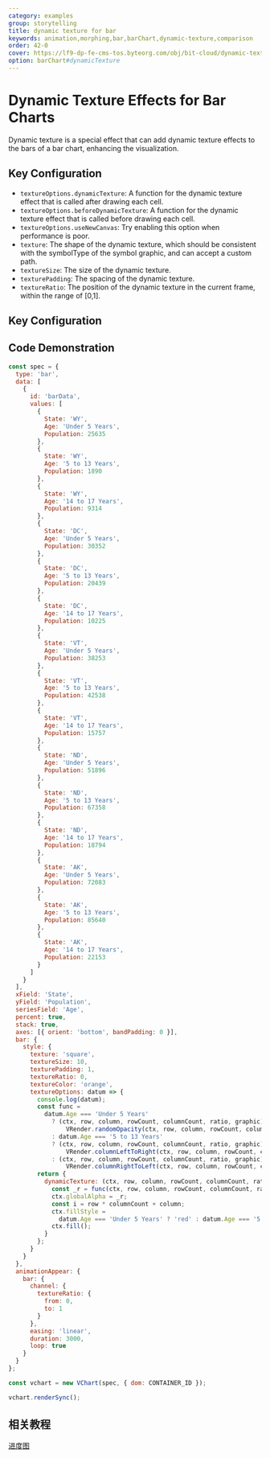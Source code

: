 ```yaml
---
category: examples
group: storytelling
title: dynamic texture for bar
keywords: animation,morphing,bar,barChart,dynamic-texture,comparison
order: 42-0
cover: https://lf9-dp-fe-cms-tos.byteorg.com/obj/bit-cloud/dynamic-texture-bar.gif
option: barChart#dynamicTexture
---
```


# Dynamic Texture Effects for Bar Charts

Dynamic texture is a special effect that can add dynamic texture effects to the bars of a bar chart, enhancing the visualization.

## Key Configuration
- `textureOptions.dynamicTexture`: A function for the dynamic texture effect that is called after drawing each cell.
- `textureOptions.beforeDynamicTexture`: A function for the dynamic texture effect that is called before drawing each cell.
- `textureOptions.useNewCanvas`: Try enabling this option when performance is poor.
- `texture`: The shape of the dynamic texture, which should be consistent with the symbolType of the symbol graphic, and can accept a custom path.
- `textureSize`: The size of the dynamic texture.
- `texturePadding`: The spacing of the dynamic texture.
- `textureRatio`: The position of the dynamic texture in the current frame, within the range of [0,1].

## Key Configuration

## Code Demonstration

```javascript livedemo
const spec = {
  type: 'bar',
  data: [
    {
      id: 'barData',
      values: [
        {
          State: 'WY',
          Age: 'Under 5 Years',
          Population: 25635
        },
        {
          State: 'WY',
          Age: '5 to 13 Years',
          Population: 1890
        },
        {
          State: 'WY',
          Age: '14 to 17 Years',
          Population: 9314
        },
        {
          State: 'DC',
          Age: 'Under 5 Years',
          Population: 30352
        },
        {
          State: 'DC',
          Age: '5 to 13 Years',
          Population: 20439
        },
        {
          State: 'DC',
          Age: '14 to 17 Years',
          Population: 10225
        },
        {
          State: 'VT',
          Age: 'Under 5 Years',
          Population: 38253
        },
        {
          State: 'VT',
          Age: '5 to 13 Years',
          Population: 42538
        },
        {
          State: 'VT',
          Age: '14 to 17 Years',
          Population: 15757
        },
        {
          State: 'ND',
          Age: 'Under 5 Years',
          Population: 51896
        },
        {
          State: 'ND',
          Age: '5 to 13 Years',
          Population: 67358
        },
        {
          State: 'ND',
          Age: '14 to 17 Years',
          Population: 18794
        },
        {
          State: 'AK',
          Age: 'Under 5 Years',
          Population: 72083
        },
        {
          State: 'AK',
          Age: '5 to 13 Years',
          Population: 85640
        },
        {
          State: 'AK',
          Age: '14 to 17 Years',
          Population: 22153
        }
      ]
    }
  ],
  xField: 'State',
  yField: 'Population',
  seriesField: 'Age',
  percent: true,
  stack: true,
  axes: [{ orient: 'bottom', bandPadding: 0 }],
  bar: {
    style: {
      texture: 'square',
      textureSize: 10,
      texturePadding: 1,
      textureRatio: 0,
      textureColor: 'orange',
      textureOptions: datum => {
        console.log(datum);
        const func =
          datum.Age === 'Under 5 Years'
            ? (ctx, row, column, rowCount, columnCount, ratio, graphic) =>
                VRender.randomOpacity(ctx, row, column, rowCount, columnCount, ratio, graphic, 0.3)
            : datum.Age === '5 to 13 Years'
            ? (ctx, row, column, rowCount, columnCount, ratio, graphic) =>
                VRender.columnLeftToRight(ctx, row, column, rowCount, columnCount, ratio, graphic)
            : (ctx, row, column, rowCount, columnCount, ratio, graphic) =>
                VRender.columnRightToLeft(ctx, row, column, rowCount, columnCount, ratio, graphic);
        return {
          dynamicTexture: (ctx, row, column, rowCount, columnCount, ratio, graphic) => {
            const _r = func(ctx, row, column, rowCount, columnCount, ratio, graphic);
            ctx.globalAlpha = _r;
            const i = row * columnCount + column;
            ctx.fillStyle =
              datum.Age === 'Under 5 Years' ? 'red' : datum.Age === '5 to 13 Years' ? 'blue' : 'green';
            ctx.fill();
          }
        };
      }
    }
  },
  animationAppear: {
    bar: {
      channel: {
        textureRatio: {
          from: 0,
          to: 1
        }
      },
      easing: 'linear',
      duration: 3000,
      loop: true
    }
  }
};

const vchart = new VChart(spec, { dom: CONTAINER_ID });

vchart.renderSync();
```

## 相关教程

[进度图](link)
